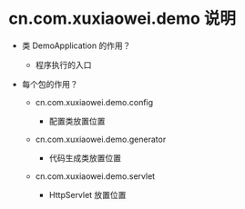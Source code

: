 # cn.com.xuxiaowei.demo 说明

- 类 DemoApplication 的作用？

    - 程序执行的入口

- 每个包的作用？

    - cn.com.xuxiaowei.demo.config
        
        - 配置类放置位置
        
    - cn.com.xuxiaowei.demo.generator
    
        - 代码生成类放置位置
        
    - cn.com.xuxiaowei.demo.servlet
        
        - HttpServlet 放置位置
